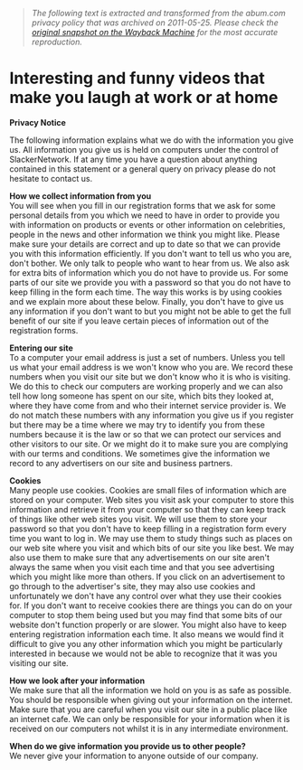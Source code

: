 > *The following text is extracted and transformed from the abum.com privacy policy that was archived on 2011-05-25. Please check the [original snapshot on the Wayback Machine](https://web.archive.org/web/20110525212551id_/http%3A//www.abum.com/privacy-notice) for the most accurate reproduction.*

# Interesting and funny videos that make you laugh at work or at home

**Privacy Notice**

The following information explains what we do with the information you give us. All information you give us is held on computers under the control of SlackerNetwork. If at any time you have a question about anything contained in this statement or a general query on privacy please do not hesitate to contact us. 

**How we collect information from you**  
You will see when you fill in our registration forms that we ask for some personal details from you which we need to have in order to provide you with information on products or events or other information on celebrities, people in the news and other information we think you might like. Please make sure your details are correct and up to date so that we can provide you with this information efficiently. If you don't want to tell us who you are, don't bother. We only talk to people who want to hear from us. We also ask for extra bits of information which you do not have to provide us. For some parts of our site we provide you with a password so that you do not have to keep filling in the form each time. The way this works is by using cookies and we explain more about these below. Finally, you don't have to give us any information if you don't want to but you might not be able to get the full benefit of our site if you leave certain pieces of information out of the registration forms. 

**Entering our site**  
To a computer your email address is just a set of numbers. Unless you tell us what your email address is we won't know who you are. We record these numbers when you visit our site but we don't know who it is who is visiting. We do this to check our computers are working properly and we can also tell how long someone has spent on our site, which bits they looked at, where they have come from and who their internet service provider is. We do not match these numbers with any information you give us if you register but there may be a time where we may try to identify you from these numbers because it is the law or so that we can protect our services and other visitors to our site. Or we might do it to make sure you are complying with our terms and conditions. We sometimes give the information we record to any advertisers on our site and business partners. 

**Cookies**  
Many people use cookies. Cookies are small files of information which are stored on your computer. Web sites you visit ask your computer to store this information and retrieve it from your computer so that they can keep track of things like other web sites you visit. We will use them to store your password so that you don't have to keep filling in a registration form every time you want to log in. We may use them to study things such as places on our web site where you visit and which bits of our site you like best. We may also use them to make sure that any advertisements on our site aren't always the same when you visit each time and that you see advertising which you might like more than others. If you click on an advertisement to go through to the advertiser's site, they may also use cookies and unfortunately we don't have any control over what they use their cookies for. If you don't want to receive cookies there are things you can do on your computer to stop them being used but you may find that some bits of our website don't function properly or are slower. You might also have to keep entering registration information each time. It also means we would find it difficult to give you any other information which you might be particularly interested in because we would not be able to recognize that it was you visiting our site. 

**How we look after your information**  
We make sure that all the information we hold on you is as safe as possible. You should be responsible when giving out your information on the internet. Make sure that you are careful when you visit our site in a public place like an internet cafe. We can only be responsible for your information when it is received on our computers not whilst it is in any intermediate environment. 

**When do we give information you provide us to other people?**  
We never give your information to anyone outside of our company.
